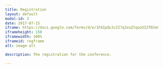 ```yaml
---
title: Registration
layout: default
modal-id: 2
date: 2017-07-15
iframe: https://docs.google.com/forms/d/e/1FAIpQLScII7q3xuZtqoo5I2T0Je6RBOfPfICFx_RSXbKbPNnsvYzg1Q/viewform?embedded=true
iframeheight: 150
iframewidth: 100%
iframeid: regframe
alt: image-alt

description: The registration for the conference.

---
```

